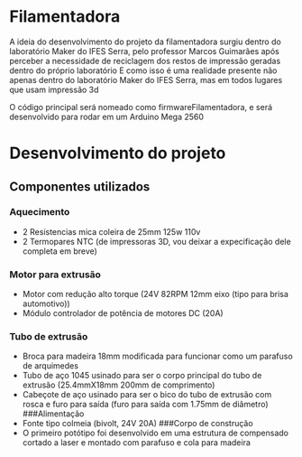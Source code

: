 # Filamentadora

A ideia do desenvolvimento do projeto da filamentadora surgiu dentro do laboratório Maker do IFES Serra, pelo professor Marcos Guimarães após perceber a necessidade de reciclagem dos restos de impressão geradas dentro do próprio laboratório
E como isso é uma realidade presente não apenas dentro do laboratório Maker do IFES Serra, mas em todos lugares que usam impressão 3d

O código principal será nomeado como firmwareFilamentadora, e será desenvolvido para rodar em um Arduino Mega 2560

# Desenvolvimento do projeto
## Componentes utilizados
### Aquecimento
- 2 Resistencias mica coleira de 25mm 125w 110v
- 2 Termopares NTC (de impressoras 3D, vou deixar a expecificação dele completa em breve)
### Motor para extrusão 
- Motor com redução alto torque (24V 82RPM 12mm eixo (tipo para brisa automotivo))
- Módulo controlador de potência de motores DC (20A)
### Tubo de extrusão
- Broca para madeira 18mm modificada para funcionar como um parafuso de arquimedes
- Tubo de aço 1045 usinado para ser o corpo principal do tubo de extrusão (25.4mmX18mm 200mm de comprimento)
- Cabeçote de aço usinado para ser o bico do tubo de extrusão com rosca e furo para saída (furo para saída com 1.75mm de diâmetro)
###Alimentação
- Fonte tipo colmeia (bivolt, 24V 20A)
###Corpo de construção
- O primeiro potótipo foi desenvolvido em uma estrutura de compensado cortado a laser e montado com parafuso e cola para madeira
 
 


